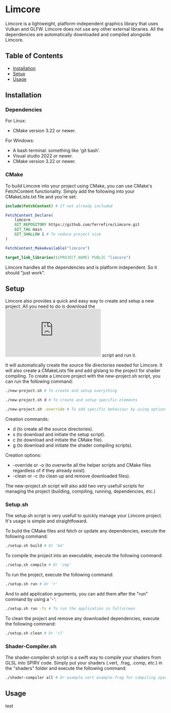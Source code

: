 # Limcore

Limcore is a lightweight, platform-independent graphics library that uses Vulkan and GLFW. Limcore does not use any other external libraries. All the dependencies are automatically downloaded and compiled alongside Limcore.

## Table of Contents
- [Installation](#installation)
- [Setup](#setup)
- [Usage](#usage)

## Installation
### Dependencies
For Linux:
- CMake version 3.22 or newer.

For Windows:
- A bash terminal: something like 'git bash'.
- Visual studio 2022 or newer.
- CMake version 3.22 or newer.

### CMake
To build Limcore into your project using CMake, you can use CMake's FetchContent functionality.
Simply add the following into your CMakeLists.txt file and you're set:
```cmake
include(FetchContent) # If not already included

FetchContent_Declare(
    limcore
    GIT_REPOSITORY https://github.com/ferrefire/Limcore.git
    GIT_TAG main
	GIT_SHALLOW 1 # To reduce project size
)

FetchContent_MakeAvailable("limcore")

target_link_libraries(${PROJECT_NAME} PUBLIC "limcore")
```
Limcore handles all the dependencies and is platform independent. So it should "just work".

## Setup
Limcore also provides a quick and easy way to create and setup a new project. All you need to do is download the 
![new-project.sh](https://github.com/ferrefire/Limcore/blob/main/new-project.sh) script and run it.

It will automatically create the source file directories needed for Limcore. It will also create a CMakeLists file and add glslang to the project for shader compiling. To create a Limcore project with the new-project.sh script, you can run the following command:
```bash
./new-project.sh # To create and setup everything

./new-project.sh d # To create and setup specific elements

./new-project.sh -override # To add specific behaviour by using options
```

Creation commands:
- d (to create all the source directories).
- s (to download and initiate the setup script).
- c (to download and initiate the CMake file).
- g (to download and initiate the shader compiling scripts).

Creation options:
- -override or -o (to overwrite all the helper scripts and CMake files regardless of if they already exist).
- -clean or -c (to clean up and remove downloaded files).

The new-project.sh script will also add two very usefull scripts for managing the project (building, compiling, running, dependencies, etc.)

### Setup.sh
The setup.sh script is very usefull to quickly manage your Limcore project. It's usage is simple and straightfoward.

To build the CMake files and fetch or update any dependencies, execute the following command:
```bash
./setup.sh build # Or 'bd'
```

To compile the project into an executable, execute the following command:
```bash
./setup.sh compile # Or 'cmp'
```

To run the project, execute the following command:
```bash
./setup.sh run # Or 'r'
```
And to add application arguments, you can add them after the "run" command by using a '-':
```bash
./setup.sh run -fs # To run the application in fullscreen
```

To clean the project and remove any downloaded dependencies, execute the following command:
```bash
./setup.sh clean # Or 'cl'
```

### Shader-Compiler.sh
The shader-compiler.sh script is a swift way to compile your shaders from GLSL into SPIRV code. Simply put your shaders (.vert, .frag, .comp, etc.) in the "shaders" folder and execute the following command:
```bash
./shader-compiler all # Or example.vert example.frag for compiling specifig shaders
```

## Usage
test
